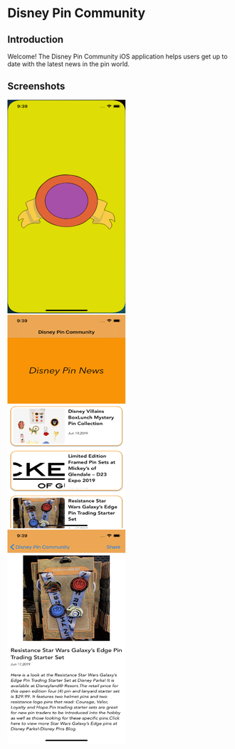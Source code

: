 # Disney Pin Community

## Introduction
Welcome! The Disney Pin Community iOS application helps users get up to date with the latest news in the pin world.

## Screenshots
<img src="imgs/Splash.png" width ="265" height="480">  <img src="imgs/News-Feed.png" width ="265" height="480"> <img src="imgs/Article.png" width ="265" height="480">


